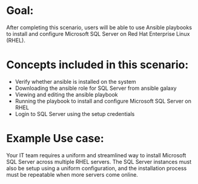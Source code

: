 # Goal:
After completing this scenario, users will be able to use Ansible playbooks 
to install and configure Microsoft SQL Server on Red Hat Enterprise Linux (RHEL).

# Concepts included in this scenario:
* Verify whether ansible is installed on the system
* Downloading the ansible role for SQL Server from ansible galaxy
* Viewing and editing the ansible playbook
* Running the playbook to install and configure Microsoft SQL Server on RHEL
* Login to SQL Server using the setup credentials

# Example Use case:
Your IT team requires a uniform and streamlined way to install Microsoft SQL Server
across multiple RHEL servers. The SQL Server instances must also be setup using a uniform 
configuration, and the installation process must be repeatable when more servers
come online.
